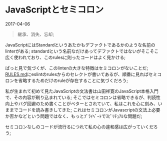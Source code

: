# JavaScriptとセミコロン

<time datetime="2017-04-06">2017-04-06</time>

> 継承、消失、忘却;

JavaScriptにはStandardというあたかもデファクトであるかのような名前のlinterがある; standardという名前なだけあってデファクトではないがそこそこ広く使われており、このrulesに則ったコードはよく見かける;

ぱっと見で気づくが、このlinterの大きな特徴はセミコロンがないことだ; [RULES.md](https://github.com/feross/standard/blob/master/RULES.md)にeslintのrulesからのセレクトが書いてあるが、順番に見ればセミコロンを省略するためだけのruleが存在することに気づくだろう;

私が生まれて初めて見たJavaScriptの文法書は山田祥寛のJavaScript本格入門で、その内容が刷り込まれている; そこではセミコロンは省略できるが、判読性向上やバグ回避のため書くことがベターとされていて、私はこれを心に刻み、いままでコードを読み書きしてきた; これはセミコロンがJavascriptの文法上必要か否かなどという問題ではなく、もっとﾌﾟﾗｲﾍﾞｰﾄでｽﾋﾟﾘﾁｭｱﾙな問題だ;

セミコロンなしのコードが流行るにつれて私の心の違和感は広がっていくだろう;
